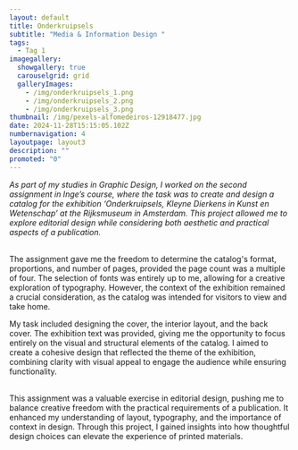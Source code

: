 ```yaml
---
layout: default
title: Onderkruipsels
subtitle: "Media & Information Design "
tags:
  - Tag 1
imagegallery:
  showgallery: true
  carouselgrid: grid
  galleryImages:
    - /img/onderkruipsels_1.png
    - /img/onderkruipsels_2.png
    - /img/onderkruipsels_3.png
thumbnail: /img/pexels-alfomedeiros-12918477.jpg
date: 2024-11-28T15:15:05.102Z
numbernavigation: 4
layoutpage: layout3
description: ""
promoted: "0"
---
```

*As part of my studies in Graphic Design, I worked on the second assignment in Inge’s course, where the task was to create and design a catalog for the exhibition ‘Onderkruipsels, Kleyne Dierkens in Kunst en Wetenschap’ at the Rijksmuseum in Amsterdam. This project allowed me to explore editorial design while considering both aesthetic and practical aspects of a publication.*

\
The assignment gave me the freedom to determine the catalog's format, proportions, and number of pages, provided the page count was a multiple of four. The selection of fonts was entirely up to me, allowing for a creative exploration of typography. However, the context of the exhibition remained a crucial consideration, as the catalog was intended for visitors to view and take home.

My task included designing the cover, the interior layout, and the back cover. The exhibition text was provided, giving me the opportunity to focus entirely on the visual and structural elements of the catalog. I aimed to create a cohesive design that reflected the theme of the exhibition, combining clarity with visual appeal to engage the audience while ensuring functionality.

\
This assignment was a valuable exercise in editorial design, pushing me to balance creative freedom with the practical requirements of a publication. It enhanced my understanding of layout, typography, and the importance of context in design. Through this project, I gained insights into how thoughtful design choices can elevate the experience of printed materials.
